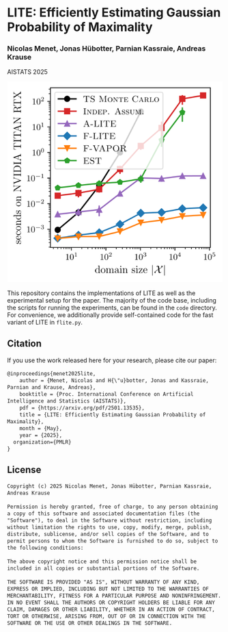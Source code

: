 # LITE: Efficiently Estimating Gaussian Probability of Maximality

### Nicolas Menet, Jonas Hübotter, Parnian Kassraie, Andreas Krause

AISTATS 2025

![Runtime per domain size of competing methods for PoM estimation](./figures/runtimes_per_domain_size.svg)

This repository contains the implementations of LITE as well as the experimental setup for the paper. The majority of the code base, including the scripts for running the experiments, can be found in the `code` directory. For convenience, we additionally provide self-contained code for the fast variant of LITE in `flite.py`.

## Citation
If you use the work released here for your research, please cite our paper:
```
@inproceedings{menet2025lite,
	author = {Menet, Nicolas and H{\"u}botter, Jonas and Kassraie, Parnian and Krause, Andreas},
	booktitle = {Proc. International Conference on Artificial Intelligence and Statistics (AISTATS)},
	pdf = {https://arxiv.org/pdf/2501.13535},
	title = {LITE: Efficiently Estimating Gaussian Probability of Maximality},
	month = {May},
	year = {2025},
  organization={PMLR}
}
```

## License
```
Copyright (c) 2025 Nicolas Menet, Jonas Hübotter, Parnian Kassraie, Andreas Krause

Permission is hereby granted, free of charge, to any person obtaining a copy of this software and associated documentation files (the "Software"), to deal in the Software without restriction, including without limitation the rights to use, copy, modify, merge, publish, distribute, sublicense, and/or sell copies of the Software, and to permit persons to whom the Software is furnished to do so, subject to the following conditions:

The above copyright notice and this permission notice shall be included in all copies or substantial portions of the Software.

THE SOFTWARE IS PROVIDED "AS IS", WITHOUT WARRANTY OF ANY KIND, EXPRESS OR IMPLIED, INCLUDING BUT NOT LIMITED TO THE WARRANTIES OF MERCHANTABILITY, FITNESS FOR A PARTICULAR PURPOSE AND NONINFRINGEMENT. IN NO EVENT SHALL THE AUTHORS OR COPYRIGHT HOLDERS BE LIABLE FOR ANY CLAIM, DAMAGES OR OTHER LIABILITY, WHETHER IN AN ACTION OF CONTRACT, TORT OR OTHERWISE, ARISING FROM, OUT OF OR IN CONNECTION WITH THE SOFTWARE OR THE USE OR OTHER DEALINGS IN THE SOFTWARE.
```
